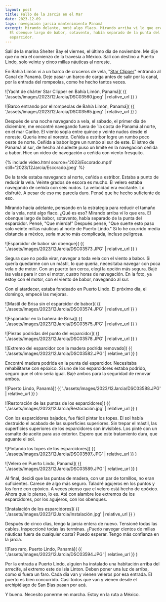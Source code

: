 ```yaml
---
layout: post
title: Fallo de la Jarcia en el Mar
date: 2023-12-09
tags: navegación jarcia mantenimiento Panamá
excerpt: Mirando delante, noté algo flaco. Mirando arriba vi lo que era.
  El obenque largo de babor, sotavento, había separado de la punta del
  esparcidor.
---
```


Salí de la marina Shelter Bay el viernes, el último día de noviembre.
Me dije que no era el comienzo de la travesía a México. Salí con destino
a Puerto Lindo, solo veinte y cinco millas náuticas al noreste.

En Bahía Limón vi a un barco de cruceros de vela, "[Star Clipper][star]" entrando
al Canal de Panamá. Deje pasar un barco de carga antes de salir por
la canal, por la entrada del rompeolas, como he hecho tantos veces.

[star]: https://www.starclippers.com/us-dom/our-fleet/tall-ships/star-clipper.html

![Yacht de chárter Star Clipper en Bahía Limón, Panamá](
  {{ '/assets/images/2023/12Jarcia/DSC03560.jpeg' | relative_url }}
)

![Barco entrando por el rompeolas de Bahía Limón, Panamá](
  {{ '/assets/images/2023/12Jarcia/DSC03565.jpeg' | relative_url }}
)

Después de una noche navegando a vela, el sábado, el primer día de diciembre,
me encontré navegando fuera de `la costa de Panamá al norte, en el mar Caribe.
El viento sopla entre quince y veinte nudos desde el noreste.  Quería irme al
noreste. Ceñida a estribor logre un rumbo poco oeste de norte.  Ceñida a babor
logre un rumbo al sur de este.  El istmo de Panamá al sur, de hecho al sudeste
puso un límite en la navegación ceñida a babor.  Hice un video de navegación a
ceñida con viento fresquito.

{% include video.html
  source='2023/Escorado.mp4'
  still='2023/12Jarcia/Escorado.jpeg'
%}

De la tarde estaba navegando al norte, ceñida a estribor.
Estaba a punto de reducir la vela. Veinte grados de escora es mucho.
El velero estaba navegando de ceñida con seis nudos.
La velocidad era excitante. Lo disfruté.
A pesar de eso me parecía duro. Pensé que he hecho suficiente de eso.

Mirando hacia adelante, pensando en la estrategia para reducir el tamaño de la
vela, noté algo flaco. ¿Qué es eso? Mirando arriba ví lo que era.
El obenque largo de babor, sotavento, había separado de la punta del esparcidor.
Pensé, "Que mierda!" Después pensé, "Que suerte esto paso solo veinte millas
náuticas al norte de Puerto Lindo." Si lo he ocurrido media distancia a méxico,
sería mucho más complicada, incluso peligrosa.

![Esparcidor de babor sin obenque](
  {{ './assets/images/2023/12Jarcia/DSC03573.JPG' | relative_url }}
)

Segura que no podía virar, navegar a toda vela con el viento a babor.
Si quería quedarme con un mástil, lo que quería, necesitaba navegar con
poca vela o de motor.
Con un puerto tan cerca, elegí la opción más segura.
Bajé las velas para ir con el motor, cuatro horas de navegación.
En la foto, ya estoy con el motor, con el viento de babor, navegando al sur.

Con el atardecer, estaba fondeado en Puerto Lindo. El próximo día, el
domingo, empecé las mejoras.

![Mastil de Brisa sin el esparcidor de babor](
  {{ './assets/images/2023/12Jarcia/DSC03574.JPG' | relative_url }}
)

![Esparcidor en la bañera de Brisa](
  {{ './assets/images/2023/12Jarcia/DSC03575.JPG' | relative_url }}
)

![Piezas podridas del punto del esparcidor](
  {{ './assets/images/2023/12Jarcia/DSC03578.JPG' | relative_url }}
)

![Extremo del esparcidor con la madera podrida removado](
  {{ './assets/images/2023/12Jarcia/DSC03582.JPG' | relative_url }}
)

Encontré madera podrida en la punta del esparcidor. Necesitaba rehabilitarse
con epóxico. Si uno de los esparcidores estaba podrido, seguro que el otro
sería igual. Bajé ambos para la seguridad de renovar ambos.

![Puerto Lindo, Panamá](
  {{ './assets/images/2023/12Jarcia/DSC03588.JPG' | relative_url }}
)

![Restoración de las puntas de los esparcidores](
  {{ './assets/images/2023/12Jarcia/Restoración.jpg' | relative_url }}
)

Con los esparcidores bajados, fue fácil pintar los topes.
El sol había destruido el acabado de las superficies superiores.
Sin trepar el mástil, las superficies superiores de los esparcidores
son invisibles. Los pinté con un esmalte de aceite para uso exterior.
Espero que este tratamiento dura, que aguante el sol.

![Pintando los topes de los esparcidores](
  {{ './assets/images/2023/12Jarcia/DSC03597.JPG' | relative_url }}
)

![Velero en Puerto Lindo, Panamá](
  {{ './assets/images/2023/12Jarcia/DSC03589.JPG' | relative_url }}
)

Al final, decidí que las puntas de madera, con un par de tornillos,
no eran suficientes. Carece de algo más seguro. Taladré agujeros en los
puntos y los forré con epóxico. A veces pienso que el velero está hecho
de epóxico. Ahora que lo pienso, lo es.  Até con alambre los extremos de los
esparcidores, por los agujeros, con los obenques.

![Instalación de los esparcidores](
  {{ './assets/images/2023/12Jarcia/Instalación.jpg' | relative_url }}
)

Después de cinco días, tengo la jarcia entera de nuevo. Tensioné todas
las cables. Inspeccioné todas las terminas. ¿Puedo navegar cientos de
millas náuticas fuera de cualquier costa? Puedo esperar. Tengo más
confianza en la jarcia.

![Faro raro, Puerto Lindo, Panamá](
  {{ './assets/images/2023/12Jarcia/DSC03594.JPG' | relative_url }}
)

Por la entrada a Puerto Lindo, alguien ha instalado una habitación
arriba del arrecife, al extremo este de Isla Linton. Deben poner una luz
de arriba, como si fuera un faro. Cada día van y vienen veleros por esa
entrada. El puerto es bien concurrido. Casi todos que van y vienen desde
el archipiélago de San Blas pasan por acá.

Y bueno. Necesito ponerme en marcha. Estoy en la ruta a México.


